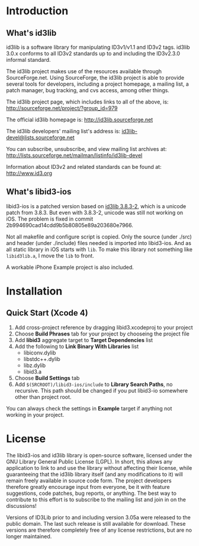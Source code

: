 # Introduction

## What's id3lib

id3lib is a software library for manipulating ID3v1/v1.1 and ID3v2 tags.
id3lib 3.0.x conforms to all ID3v2 standards up to and including the ID3v2.3.0
informal standard.  

The id3lib project makes use of the resources available through
SourceForge.net.  Using SourceForge, the id3lib project is able to provide
several tools for developers, including a project homepage, a mailing list, a
patch manager, bug tracking, and cvs access, among other things.

The id3lib project page, which includes links to all of the above, is:
  http://sourceforge.net/project/?group_id=979

The official id3lib homepage is:
  http://id3lib.sourceforge.net

The id3lib developers' mailing list's address is:
  id3lib-devel@lists.sourceforge.net

You can subscribe, unsubscribe, and view mailing list archives at:
  http://lists.sourceforge.net/mailman/listinfo/id3lib-devel

Information about ID3v2 and related standards can be found at: 
   http://www.id3.org

## What's libid3-ios

libid3-ios is a patched version based on [id3lib 3.8.3-2](http://sourceforge.jp/projects/sfnet_easytag/downloads/id3lib/3.8.3-2/id3lib-3.8.3-2.tar.gz/), which is a unicode patch from 3.8.3. But even with 3.8.3-2, unicode was still not working on iOS. The problem is fixed in commit 2b994690cad14cdd9b5b80805e89a203680e7966.

Not all makefile and configure script is copied. Only the source (under ./src) and header   (under ./include) files needed is imported into libid3-ios. And as all static library in iOS starts with `lib`. To make this library not something like `libid3lib.a`, I move the `lib` to front.

A workable iPhone Example project is also included.

# Installation

## Quick Start (Xcode 4)

1. Add cross-project reference by dragging libid3.xcodeproj to your project
2. Choose __Build Phrases__ tab for your project by chooseing the project file
3. Add __libid3__ aggregate target to __Target Dependencies__ list
5. Add the following to __Link Binary With Libraries__ list
	* libiconv.dylib
	* libstdc++.dylib
	* libz.dylib
	* libid3.a
5. Choose __Build Settings__ tab
6. Add `$(SRCROOT)/libid3-ios/include` to __Library Search Paths__, no recursive. This path should be changed if you put libid3-io somewhere other than project root.

You can always check the settings in __Example__ target if anything not working in your project.

# License

The libid3-ios and id3lib library is open-source software, licensed under the GNU Library General Public License (LGPL). In short, this allows any application to link to and use the library without affecting their license, while guaranteeing that the id3lib library itself (and any modifications to it) will remain freely available in source code form. The project developers therefore greatly encourage input from everyone, be it with feature suggestions, code patches, bug reports, or anything. The best way to contribute to this effort is to subscribe to the mailing list and join in on the discussions! 

Versions of ID3Lib prior to and including version 3.05a were released to the public domain. The last such release is still available for download. These versions are therefore completely free of any license restrictions, but are no longer maintained.